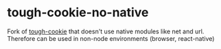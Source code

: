# tough-cookie-no-native

Fork of [tough-cookie](https://github.com/SalesforceEng/tough-cookie) that doesn't use native modules like net and url. Therefore can be used in non-node environments (browser, react-native)

